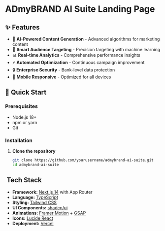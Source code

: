 # ADmyBRAND AI Suite Landing Page

## ✨ Features

- 🤖 **AI-Powered Content Generation** - Advanced algorithms for marketing content
- 🎯 **Smart Audience Targeting** - Precision targeting with machine learning
- 📊 **Real-time Analytics** - Comprehensive performance insights
- ⚡ **Automated Optimization** - Continuous campaign improvement
- 🔒 **Enterprise Security** - Bank-level data protection
- 📱 **Mobile Responsive** - Optimized for all devices

## 🚀 Quick Start

### Prerequisites

- Node.js 18+ 
- npm or yarn
- Git

### Installation

1. **Clone the repository**
   ```bash
   git clone https://github.com/yourusername/admybrand-ai-suite.git
   cd admybrand-ai-suite

## ️ Tech Stack

- **Framework:** [Next.js 14](https://nextjs.org/) with App Router
- **Language:** [TypeScript](https://www.typescriptlang.org/)
- **Styling:** [Tailwind CSS](https://tailwindcss.com/)
- **UI Components:** [shadcn/ui](https://ui.shadcn.com/)
- **Animations:** [Framer Motion](https://www.framer.com/motion/) + [GSAP](https://greensock.com/gsap/)
- **Icons:** [Lucide React](https://lucide.dev/)
- **Deployment:** [Vercel](https://vercel.com/)
